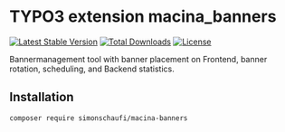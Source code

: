 # TYPO3 extension macina_banners

[![Latest Stable Version](https://poser.pugx.org/simonschaufi/macina-banners/v/stable)](https://packagist.org/packages/simonschaufi/macina-banners)
[![Total Downloads](https://poser.pugx.org/simonschaufi/macina-banners/downloads)](https://packagist.org/packages/simonschaufi/macina-banners)
[![License](https://poser.pugx.org/simonschaufi/macina-banners/license)](https://packagist.org/packages/simonschaufi/macina-banners)

Bannermanagement tool with banner placement on Frontend, banner rotation, scheduling, and Backend statistics.

## Installation

```bash
composer require simonschaufi/macina-banners
```
